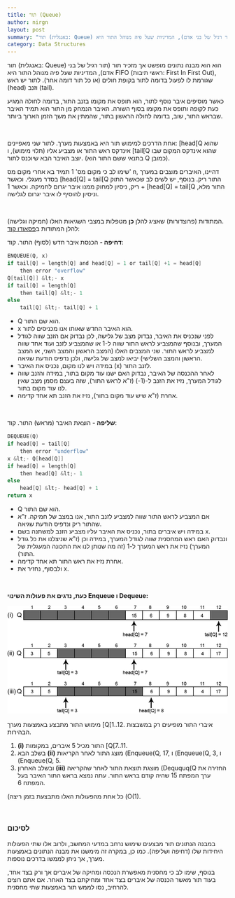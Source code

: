 ```yaml
---
title: תור (Queue)
author: nirgn
layout: post
summary: "תור (באנגלית: Queue) הוא הוא מבנה נתונים מופשט אך מזכיר תור (תור רגיל של בני אדם), המדיניות שעל פיה מנוהל התור היא FIFO (ראשי תיבות: First In First Out), שגורמת לו לפעול בדומה לתור בקופת חולים (או כל תור דומה אחר)."
category: Data Structures
---
```

תור (באנגלית: Queue) הוא הוא מבנה נתונים מופשט אך מזכיר תור (תור רגיל של בני אדם), המדיניות שעל פיה מנוהל התור היא FIFO (ראשי תיבות: First In First Out), שגורמת לו לפעול בדומה לתור בקופת חולים (או כל תור דומה אחר). לתור יש ראש (head) וזנב (tail).

כאשר מוסיפים איבר נוסף לתור, הוא תופס את מקומו בזנב התור, בדומה לחולה המגיע כעת לקופה ותופס את מקומו בסוף השורה. האיבר הנמחק מן התור הוא תמיד האיבר שבראש התור, שוב, בדומה לחולה הראשון בתור, שהמתין את משך הזמן הארוך ביותר.

<!--more-->

&nbsp;

אחת הדרכים למימוש תור היא באמצעות מערך. לתור שני מאפיינים: [head[Q שהוא אינדקס ראש התור או מצביע אליו (תלוי מימוש), ו [tail[Q שהוא אינדקס המקום שבו יוצב האיבר הבא שיוכנס לתור. (בתנאי ששם התור הוא Q כמובן).

שימו לב כי מקום מס' 1 תמיד בא אחרי מקום מס' n, דהיינו, האיברים מוצבים במערך בסדר מעגלי. וכאשר [head[Q] = tail[Q התור ריק. בנוסף, יש לשים לב שכאשר התוק ריק, ניסיון למחוק ממנו איבר יגרום לחמיקה. וכאשר 1 + [head[Q] = tail[Q התור מלא, וניסיון להוסיף לו איבר יגרום לגלישה.

&nbsp;

המתודות (פרוצדורות) שאציג להלן **כן** מטפלות במצבי השגיאות האלו (חמיקה וגלישה).  
להלן המתודות ב[פסאודו קוד](http://en.wikipedia.org/wiki/Pseudocode):

**דחיפה -** הכנסת איבר חדש (לסוף) התור.
קוד:

```c
ENQUEUE(Q, x)
if tail[Q] = length[Q] and head[Q] = 1 or tail[Q] +1 = head[Q]
    then error "overflow"
Q[tail[Q]] &lt;- x
if tail[Q] = length[Q]
    then tail[Q] &lt;- 1
else
    tail[Q] &lt;- tail[Q] + 1
```

  * Q הוא שם התור.
  * x הוא האיבר החדש שאותו אנו מכניסים לתור.
  * לפני שנכניס את האיבר, נבדוק מצב של גלישה, לכן נבדוק אם הזנב שווה לגודל המערך, ובנוסף שהמצביע לראש התור שווה ל-1 או שהמצביע לזנב ועוד אחד שווה למצביע לראש התור. שני המצבים האלו (המצב הראשון והמצב השני, או המצב הראשון והמצב השלישי) יביאו למצב של גלישה, ולכן נדפיס הודעת שגיאה.
  * במידה ויש לנו מקום, נכניס את האיבר (x) לזנב התור.
  * לאחר ההכנסה של האיבר, נבדוק האם ישנו עוד מקום בתור, במידה והזנב שווה לגודל המערך, נזיז את הזנב ל-(1-) (ז"א לראש התור), שזה בעצם מסמן מצב שאין לנו עוד מקום בתור.
  * אחרת (ז"א שיש עוד מקום בתור), נזיז את הזנב תא אחד קדימה.

&nbsp;

**שליפה -** הוצאת האיבר (מראש) התור.
קוד:

```c
DEQUEUE(Q)
if head[Q] = tail[Q]
    then error "underflow"
x &lt;- Q[head[Q]]
if head[Q] = length[Q]
    then head[Q] &lt;- 1
else
    head[Q] &lt;- head[Q] + 1
return x
```

  * Q הוא שם התור.
  * אם המצביע לראש התור שווה למצביע לזנב התור, אנו במצב של חמיקה. ז"א שהתור ריק ונדפיס הודעת שגיאה.
  * במידה ויש איברים בתור, נכניס את האיבר עליו מצביע הזנב למשתנה בשם x.
  * ונבדוק האם ראש המחסנית שווה לגודל המערך, במידה וכן (ז"א שניצלנו את כל גודל המערך) נזיז את ראש המערך ל-1 (זה מה שנותן לנו את התכונה המעגלית של התור).
  * אחרת נזיז את ראש התור תא אחד קדימה.
  * ולבסוף, נחזיר את x.

&nbsp;

**כעת, נדגים את פעולות השינוי Enqueue ו Dequeue:**

<div style="text-align: center;">
  <img src="/images/posts/queue/Dequeue__Enqueue.png" alt="Dequeue & Enqueue">
</div>

מימוש התור מתבצע באמצעות מערך [Q[1..12. איברי התור מופיעים רק במשבצות הבהירות.

  1. **(i)** התור מכיל 5 איברים, במקומות [Q[7..11.
  2. בשלב הבא **(ii)** מוצג התור לאחר הקריאות (Enqueue(Q, 17, ו (Enqueue(Q, 3, ו (Enqueue(Q, 5.
  3. ובשלב האחרון **(iii)** מוצגת תוצאת התור לאחר שהקריאה (Deququq(Q החזירה את ערך המפתח 15 שהיה קודם בראש התור. עתה נמצא בראש התור האיבר בעל המפתח 6.

(כל אחת מהפעולות האלו מתבצעת בזמן ריצה (O(1).

&nbsp;

### לסיכום

במבנה הנתונים תור מבצעים שימוש נרחב במדעי המחשב, ולרוב אלו שתי הפעולות היחידות שלו (דחיפה ושליפה). כמו כן, במקרה זה מימשנו את מבנה הנתונים באמצעות מערך, אך ניתן לממשו בדרכים נוספות.

בנוסף, שימו לב כי מחסנית מאפשרת הנכסה ומחיקה של איברים אך ורק בצד אחד, בעוד תור מאשר הכנסה של איברים בצד אחד ומחיקתם בצד האחר. אם אתם רוצים להרחיב, נסו לממש תור באמצעות שתי מחסנית.
